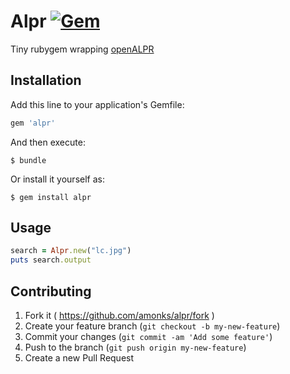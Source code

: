 # Alpr [![Gem](https://img.shields.io/gem/v/alpr.svg?style=plastic)](https://rubygems.org/gems/alpr)

Tiny rubygem wrapping [openALPR](https://github.com/openalpr/openalpr)

## Installation

Add this line to your application's Gemfile:

```ruby
gem 'alpr'
```

And then execute:

    $ bundle

Or install it yourself as:

    $ gem install alpr

## Usage

```ruby
search = Alpr.new("lc.jpg")
puts search.output
```

## Contributing

1. Fork it ( https://github.com/amonks/alpr/fork )
2. Create your feature branch (`git checkout -b my-new-feature`)
3. Commit your changes (`git commit -am 'Add some feature'`)
4. Push to the branch (`git push origin my-new-feature`)
5. Create a new Pull Request
